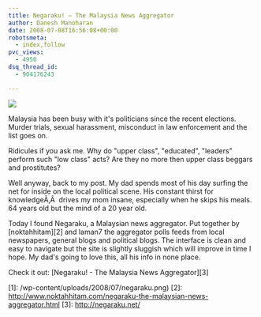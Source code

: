 ```yaml
---
title: Negaraku! – The Malaysia News Aggregator
author: Danesh Manoharan
date: 2008-07-08T16:56:08+00:00
robotsmeta:
  - index,follow
pvc_views:
  - 4950
dsq_thread_id:
  - 904176243

---
```

![](/wp-content/uploads/2008/07/negaraku.png)

Malaysia has been busy with it's politicians since the recent elections. Murder trials, sexual harassment, misconduct in law enforcement and the list goes on.

Ridicules if you ask me. Why do "upper class", "educated", "leaders" perform such "low class" acts? Are they no more then upper class beggars and prostitutes?

Well anyway, back to my post. My dad spends most of his day surfing the net for inside on the local political scene. His constant thirst for knowledgeÃ‚Â  drives my mom insane, especially when he skips his meals. 64 years old but the mind of a 20 year old.

Today I found Negaraku, a Malaysian news aggregator. Put together by [noktahhitam][2] and laman7 the aggregator polls feeds from local newspapers, general blogs and political blogs. The interface is clean and easy to navigate but the site is slightly sluggish which will improve in time I hope. My dad's going to love this, all his info in none place.

Check it out: [Negaraku! - The Malaysia News Aggregator][3]

 [1]: /wp-content/uploads/2008/07/negaraku.png)
 [2]: http://www.noktahhitam.com/negaraku-the-malaysian-news-aggregator.html
 [3]: http://negaraku.net/